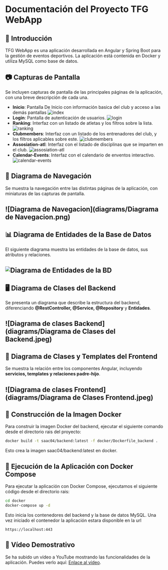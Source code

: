 # Documentación del Proyecto TFG WebApp

## 📌 Introducción
TFG WebApp es una aplicación desarrollada en Angular y Spring Boot para la gestión de eventos deportivos. La aplicación está contenida en Docker y utiliza MySQL como base de datos.

## 📷 Capturas de Pantalla
Se incluyen capturas de pantalla de las principales páginas de la aplicación, con una breve descripción de cada una.

- **Inicio**: Pantalla De Inicio con información basica del club y acceso a las demás pantallas
![index](diagrams/screenshots_pages/index.png)
- **Login**: Pantalla de autenticación de usuarios.
![login](diagrams/screenshots_pages/login.png)
- **Ranking**: Interfaz con un listado de atletas y los filtros sobre la lista.
![ranking](diagrams/screenshots_pages/ranking.png)
- **Clubmembers**: Interfaz con un listado de los entrenadores del club, y los filtros aplicables sobre este.
![clubmembers](diagrams/screenshots_pages/culbmembers.png)
- **Assosiation-atl**: Interfaz con el listado de disciplinas que se imparten en el club.
![assosiation-atl](diagrams/screenshots_pages/assosiation-atl.png)
- **Calendar-Events**: Interfaz con el calendario de enventos interactivo.
![calendar-events](diagrams/screenshots-pages/calendar-event.png)

## 🔗 Diagrama de Navegación
Se muestra la navegación entre las distintas páginas de la aplicación, con miniaturas de las capturas de pantalla.
## ![Diagrama de Navegacion](diagrams/Diagrama de Navegacion.png)

## 📊 Diagrama de Entidades de la Base de Datos
El siguiente diagrama muestra las entidades de la base de datos, sus atributos y relaciones. 

## ![Diagrama de Entidades de la BD](diagrams/DiagramaDeEntidades.png)

## 🖥️ Diagrama de Clases del Backend
Se presenta un diagrama que describe la estructura del backend, diferenciando **@RestController, @Service, @Repository** y **Entidades**.
## ![Diagrama de clases Backend](diagrams/Diagrama de Clases del Backend.jpeg)

## 🎨 Diagrama de Clases y Templates del Frontend
Se muestra la relación entre los componentes Angular, incluyendo **servicios, templates y relaciones padre-hijo**.
## ![Diagrama de clases Frontend](diagrams/Diagrama de Clases Frontend.jpeg)

## 🐳 Construcción de la Imagen Docker
Para construir la imagen Docker del backend, ejecutar el siguiente comando desde el directorio rais del proyecto:
```sh
docker build -t saac04/backend:latest -f docker/Dockerfile_backend .
```
Esto crea la imagen saac04/backend:latest en docker.

## 🚀 Ejecución de la Aplicación con Docker Compose
Para ejecutar la aplicación con Docker Compose, ejecutamos el siguiente código desde el directorio rais:
```sh
cd docker
docker-compose up -d
```
Esto inicia los contenedores del backend y la base de datos MySQL.
Una vez iniciado el contenedor la aplicación estara disponible en la url
```
https://localhost:443
```

## 🎥 Vídeo Demostrativo
Se ha subido un vídeo a YouTube mostrando las funcionalidades de la aplicación. Puedes verlo aquí: [Enlace al vídeo](https://www.youtube.com/watch?v=OJED6QcOsPE).

